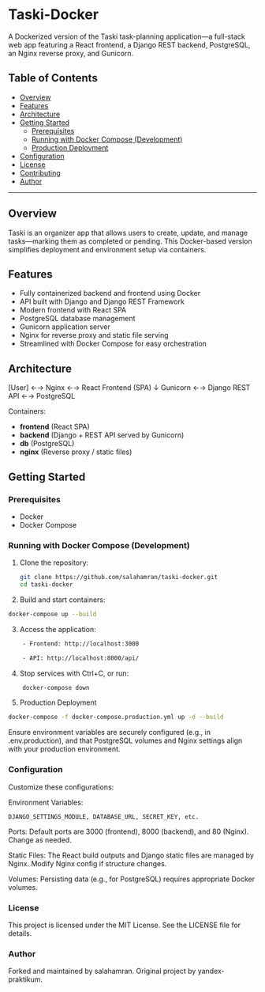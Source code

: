 # Taski-Docker

A Dockerized version of the Taski task-planning application—a full-stack web app featuring a React frontend, a Django REST backend, PostgreSQL, an Nginx reverse proxy, and Gunicorn.

## Table of Contents

- [Overview](#overview)  
- [Features](#features)  
- [Architecture](#architecture)  
- [Getting Started](#getting-started)  
  - [Prerequisites](#prerequisites)  
  - [Running with Docker Compose (Development)](#running-with-docker-compose-development)  
  - [Production Deployment](#production-deployment)  
- [Configuration](#configuration)  
- [License](#license)  
- [Contributing](#contributing)  
- [Author](#author)

---

## Overview

Taski is an organizer app that allows users to create, update, and manage tasks—marking them as completed or pending. This Docker-based version simplifies deployment and environment setup via containers.

## Features

- Fully containerized backend and frontend using Docker  
- API built with Django and Django REST Framework  
- Modern frontend with React SPA  
- PostgreSQL database management  
- Gunicorn application server  
- Nginx for reverse proxy and static file serving  
- Streamlined with Docker Compose for easy orchestration  

## Architecture

[User] ←→ Nginx ←→ React Frontend (SPA)
↓
Gunicorn ←→ Django REST API ←→ PostgreSQL


Containers:

- **frontend** (React SPA)  
- **backend** (Django + REST API served by Gunicorn)  
- **db** (PostgreSQL)  
- **nginx** (Reverse proxy / static files)  

## Getting Started

### Prerequisites

- Docker  
- Docker Compose  

### Running with Docker Compose (Development)

1. Clone the repository:
   ```bash
   git clone https://github.com/salahamran/taski-docker.git
   cd taski-docker
   ```

2. Build and start containers:
```bash
docker-compose up --build
```
3. Access the application:
```bash
    - Frontend: http://localhost:3000

    - API: http://localhost:8000/api/
```
4. Stop services with Ctrl+C, or run:
```bash
    docker-compose down
```
5. Production Deployment
```bash
docker-compose -f docker-compose.production.yml up -d --build
```

Ensure environment variables are securely configured (e.g., in .env.production), and that PostgreSQL volumes and Nginx settings align with your production environment.


### Configuration

Customize these configurations:

Environment Variables:

    DJANGO_SETTINGS_MODULE, DATABASE_URL, SECRET_KEY, etc.

Ports: Default ports are 3000 (frontend), 8000 (backend), and 80 (Nginx). Change as needed.

Static Files: The React build outputs and Django static files are managed by Nginx. Modify Nginx config if structure changes.

Volumes: Persisting data (e.g., for PostgreSQL) requires appropriate Docker volumes.


### License

This project is licensed under the MIT License. See the LICENSE file for details.


### Author

Forked and maintained by salahamran. Original project by yandex-praktikum.